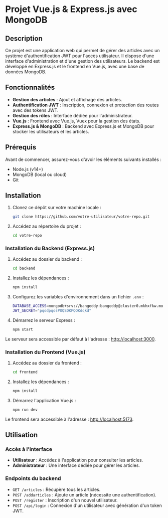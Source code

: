 # Projet Vue.js & Express.js avec MongoDB

## Description

Ce projet est une application web qui permet de gérer des articles avec un système d'authentification JWT pour l'accès utilisateur. Il dispose d'une interface d'administration et d'une gestion des utilisateurs. Le backend est développé en Express.js et le frontend en Vue.js, avec une base de données MongoDB.

## Fonctionnalités

- **Gestion des articles** : Ajout et affichage des articles.
- **Authentification JWT** : Inscription, connexion et protection des routes avec des tokens JWT.
- **Gestion des rôles** : Interface dédiée pour l'administrateur.
- **Vue.js** : Frontend avec Vue.js, Vuex pour la gestion des états.
- **Express.js & MongoDB** : Backend avec Express.js et MongoDB pour stocker les utilisateurs et les articles.

## Prérequis

Avant de commencer, assurez-vous d'avoir les éléments suivants installés :

- Node.js (v14+)
- MongoDB (local ou cloud)
- Git

## Installation

1. Clonez ce dépôt sur votre machine locale :

    ```bash
    git clone https://github.com/votre-utilisateur/votre-repo.git
    ```

2. Accédez au répertoire du projet :

    ```bash
    cd votre-repo
    ```

### Installation du Backend (Express.js)

1. Accédez au dossier du backend :

    ```bash
    cd backend
    ```

2. Installez les dépendances :

    ```bash
    npm install
    ```

3. Configurez les variables d'environnement dans un fichier `.env` :

    ```bash
    DATABASE_ACCESS=mongodb+srv://bangeddy:bangeddy@cluster0.mkhxfkw.mongodb.net/articlevue?retryWrites=true&w=majority
    JWT_SECRET="pqodpqosPOQSDKPQOKdqkd"
    ```

4. Démarrez le serveur Express :

    ```bash
    npm start
    ```

Le serveur sera accessible par défaut à l'adresse : [http://localhost:3000](http://localhost:3000).

### Installation du Frontend (Vue.js)

1. Accédez au dossier du frontend :

    ```bash
    cd frontend
    ```

2. Installez les dépendances :

    ```bash
    npm install
    ```

3. Démarrez l'application Vue.js :

    ```bash
    npm run dev
    ```

Le frontend sera accessible à l'adresse : [http://localhost:5173](http://localhost:5173).

## Utilisation

### Accès à l'interface

- **Utilisateur** : Accédez à l'application pour consulter les articles.
- **Administrateur** : Une interface dédiée pour gérer les articles.

### Endpoints du backend

- `GET /articles` : Récupère tous les articles.
- `POST /addarticles` : Ajoute un article (nécessite une authentification).
- `POST /register` : Inscription d'un nouvel utilisateur.
- `POST /api/login` : Connexion d'un utilisateur avec génération d'un token JWT.

    
